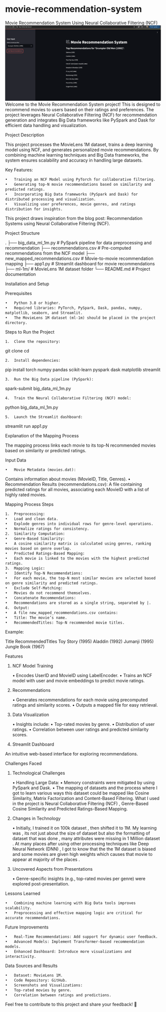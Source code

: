 # movie-recommendation-system

Movie Recommendation System Using Neural Collaborative Filtering (NCF)
![Alt Text](iamges/output1.png)
Welcome to the Movie Recommendation System project! This is designed to recommend movies to users based on their ratings and preferences. The project leverages Neural Collaborative Filtering (NCF) for recommendation generation and integrates Big Data frameworks like PySpark and Dask for efficient data handling and visualization.

Project Description

This project processes the MovieLens 1M dataset, trains a deep learning model using NCF, and generates personalized movie recommendations. By combining machine learning techniques and Big Data frameworks, the system ensures scalability and accuracy in handling large datasets.

Key Features:

	•	Training an NCF Model using PyTorch for collaborative filtering.
	•	Generating top-N movie recommendations based on similarity and predicted ratings.
	•	Incorporating Big Data frameworks (PySpark and Dask) for distributed processing and visualization.
	•	Visualizing user preferences, movie genres, and ratings distribution for insights.

This project draws inspiration from the blog post: Recommendation Systems using Neural Collaborative Filtering (NCF).

Project Structure

.
├── big_data_ml_1m.py               # PySpark pipeline for data preprocessing and recommendation
├── recommendations.csv             # Pre-computed recommendations from the NCF model
├── new_mapped_recommendations.csv  # Movie-to-movie recommendation mapping
├── app1.py                         # Streamlit dashboard for movie recommendations
├── ml-1m/                          # MovieLens 1M dataset folder
└── README.md                       # Project documentation

Installation and Setup

Prerequisites

	•	Python 3.8 or higher.
	•	Required libraries: PyTorch, PySpark, Dask, pandas, numpy, matplotlib, seaborn, and Streamlit.
	•	The MovieLens 1M dataset (ml-1m) should be placed in the project directory.

Steps to Run the Project

	1.	Clone the repository:

git clone <repository-url>
cd <repository-folder>


	2.	Install dependencies:

pip install torch numpy pandas scikit-learn pyspark dask matplotlib streamlit


	3.	Run the Big Data pipeline (PySpark):

spark-submit big_data_ml_1m.py


	4.	Train the Neural Collaborative Filtering (NCF) model:

python big_data_ml_1m.py


	5.	Launch the Streamlit dashboard:

streamlit run app1.py

Explanation of the Mapping Process

The mapping process links each movie to its top-N recommended movies based on similarity or predicted ratings.

Input Data

	•	Movie Metadata (movies.dat):
Contains information about movies (MovieID, Title, Genres).
	•	Recommendation Results (recommendations.csv):
A file containing predicted ratings for all movies, associating each MovieID with a list of highly rated movies.

Mapping Process Steps

	1.	Preprocessing:
	•	Load and clean data.
	•	Explode genres into individual rows for genre-level operations.
	•	Normalize ratings for consistency.
	2.	Similarity Computation:
	•	Genre-Based Similarity:
	•	A cosine similarity matrix is calculated using genres, ranking movies based on genre overlap.
	•	Predicted Ratings-Based Mapping:
	•	Each movie is linked to the movies with the highest predicted ratings.
	3.	Mapping Logic:
	•	Identify Top-N Recommendations:
	•	For each movie, the top-N most similar movies are selected based on genre similarity and predicted ratings.
	•	Exclude Self-Matching:
	•	Movies do not recommend themselves.
	•	Concatenate Recommendations:
	•	Recommendations are stored as a single string, separated by |.
	4.	Output:
	•	A file new_mapped_recommendations.csv contains:
	•	Title: The movie’s name.
	•	RecommendedTitles: Top-N recommended movie titles.

Example:

Title	RecommendedTitles
Toy Story (1995)	Aladdin (1992)
Jumanji (1995)	Jungle Book (1967)

Features

1. NCF Model Training

	•	Encodes UserID and MovieID using LabelEncoder.
	•	Trains an NCF model with user and movie embeddings to predict movie ratings.

2. Recommendations

	•	Generates recommendations for each movie using precomputed ratings and similarity scores.
	•	Outputs a mapped file for easy retrieval.

3. Data Visualization

	•	Insights include:
	•	Top-rated movies by genre.
	•	Distribution of user ratings.
	•	Correlation between user ratings and predicted similarity scores.

4. Streamlit Dashboard

An intuitive web-based interface for exploring recommendations.

Challenges Faced

1. Technological Challenges

	•	Handling Large Data:
	•	Memory constraints were mitigated by using PySpark and Dask.
	•	The mapping of datasets and the process where I got to learn various ways this dataset could be mapped like Cosine Similarity, Matrix Factorization and Content-Based Filtering. What I used in the project is  Neural Collaborative Filtering (NCF) , Genre-Based Cosine Similarity and  Predicted Ratings-Based Mapping. 

2. Changes in Technology

	•	Initially, I trained it on 100k dataset , then shifted it to 1M. My learning was , its not just about the size of dataset but also the formatting of dataset that was done , many attributes were missing in 1 Million dataset . At many places after using other processing techniques like Deep Neural Network (DNN) , I got to know that the the 1M dataset is biased and some movies are given high weights which causes that movie to appear at majority of the places . 

3. Uncovered Aspects from Presentations

	•	Genre-specific insights (e.g., top-rated movies per genre) were explored post-presentation.

Lessons Learned

	•	Combining machine learning with Big Data tools improves scalability.
	•	Preprocessing and effective mapping logic are critical for accurate recommendations.

Future Improvements

	•	Real-Time Recommendations: Add support for dynamic user feedback.
	•	Advanced Models: Implement Transformer-based recommendation models.
	•	Enhanced Dashboard: Introduce more visualizations and interactivity.

Data Sources and Results

	•	Dataset: MovieLens 1M.
	•	Code Repository: GitHub.
	•	Screenshots and Visualizations:
	•	Top-rated movies by genre.
	•	Correlation between ratings and predictions.

Feel free to contribute to this project and share your feedback! 🚀
